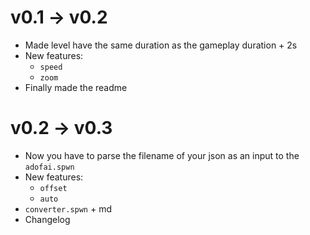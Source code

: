 # v0.1 -> v0.2

* Made level have the same duration as the gameplay duration + 2s
* New features:
	* `speed`
	* `zoom`
* Finally made the readme


# v0.2 -> v0.3

* Now you have to parse the filename of your json as an input to the `adofai.spwn`
* New features:
	* `offset`
	* `auto`
* `converter.spwn` + md
* Changelog
